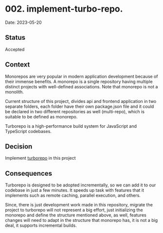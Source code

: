 # 002. implement-turbo-repo.

Date: 2023-05-20

## Status

Accepted

## Context

Monorepos are very popular in modern application development because of their immense benefits. A monorepo is a single repository having multiple distinct projects with well-defined associations. Note that monorepo is not a monolith.

Current structure of this project, divides api and frontend application in two separate folders, each folder have their own package.json file and it could be declared in two different repositories as well (multi-repo), which is suitable to be defined as monorepo.

Turborepo is a high-performance build system for JavaScript and TypeScript codebases.

## Decision

Implement [turborepo](https://turbo.build/repo) in this project


## Consequences

Turborepo is designed to be adopted incrementally, so we can add it to our codebase in just a few minutes. It speeds up task with features that it implements such as remote caching, parallel execution, and others. 

Since, there is just development work made in this repository, migrate the project to turborepo will not represent a big effort, just initializing the monorepo and define the structure mentioned above, as well, features changes will need to adapt in the structure that monorepo has, it is not a big deal, it supports incremental builds.
